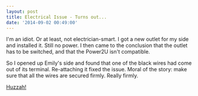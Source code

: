 ```yaml
---
layout: post
title: Electrical Issue - Turns out...
date: '2014-09-02 00:49:00'
---
```


I'm an idiot. Or at least, not electrician-smart. I got a new outlet for my side and installed it. Still no power. I then came to the conclusion that the outlet has to be switched, and that the Power2U isn't compatible. 

So I opened up Emily's side and found that one of the black wires had come out of its terminal. Re-attaching it fixed the issue. Moral of the story: make sure that all the wires are secured firmly. Really firmly.

[Huzzah!](https://www.youtube.com/watch?v=7eYJtALV8Ao)